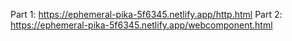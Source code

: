 Part 1: https://ephemeral-pika-5f6345.netlify.app/http.html
Part 2: https://ephemeral-pika-5f6345.netlify.app/webcomponent.html
